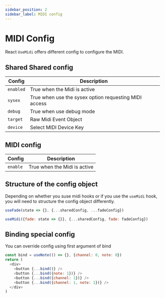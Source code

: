 ```yaml
---
sidebar_position: 2
sidebar_label: MIDI config
---
```


# MIDI Config

React `UseMidi` offers different config to configure the MIDI.

## Shared Shared config

| Config       | Description                                |
| ------------ | ------------------------------------------ |
| `enabled`    | True when the Midi is active               |
| `sysex`      | True when use the sysex option requesting MIDI access |
| `debug`      | True when use debug mode                   |
| `target`     | Raw Midi Event Object                      |
| `device`     | Select MIDI Device Key                     |

## MIDI config

| Config       | Description                                |
| ------------ | ------------------------------------------ |
| `enable`     | True when the Midi is active               |

## Structure of the config object

Depending on whether you suse midi hooks or if you use the `useMidi` hook,
you will need to structure the config object differently.

```js
useFade(state => {}, {...sharedConfig, ...fadeConfig})

useMidi({fade: state => {}}, {...sharedConfig, fade: fadeConfig})
```

[config]: https://github.com/tseijp/use-midi/blob/master/packages/core/src/types/config.ts


## Binding special config

You can override config using first argument of bind

```js
const bind = useNote(() => {}, {channel: 0, note: 0})
return (
  <div>
    <button {...bind()} />
    <button {...bind({note: 1})} />
    <button {...bind({channel: 1})} />
    <button {...bind({channel: 1, note: 1})} />
  </div>
)
```
